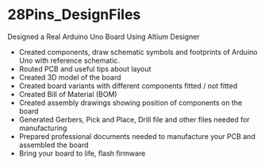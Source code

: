 # 28Pins_DesignFiles
Designed a Real  Arduino Uno Board Using Altium Designer

- Created components, draw schematic symbols and footprints of Arduino Uno with reference schematic. 
- Routed PCB and useful tips about layout
- Created 3D model of the board
- Created board variants with different components fitted / not fitted
- Created Bill of Material (BOM)
- Created assembly drawings showing position of components on the board
- Generated Gerbers, Pick and Place, Drill file and other files needed for manufacturing
- Prepared professional documents needed to manufacture your PCB and assembled the board
- Bring your board to life, flash firmware
